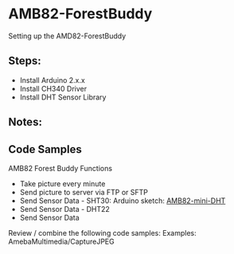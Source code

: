 # AMB82-ForestBuddy
Setting up the AMD82-ForestBuddy

## Steps: 
- Install Arduino 2.x.x
- Install CH340 Driver
- Install DHT Sensor Library 

## Notes: 

## Code Samples
AMB82 Forest Buddy Functions
- Take picture every minute
- Send picture to server via FTP or SFTP
- Send Sensor Data - SHT30: Arduino sketch: [AMB82-mini-DHT](AMB82-mini-DHT.ino) 
- Send Sensor Data - DHT22
- Send Sensor Data 

Review / combine the following code samples:
Examples: AmebaMultimedia/CaptureJPEG


